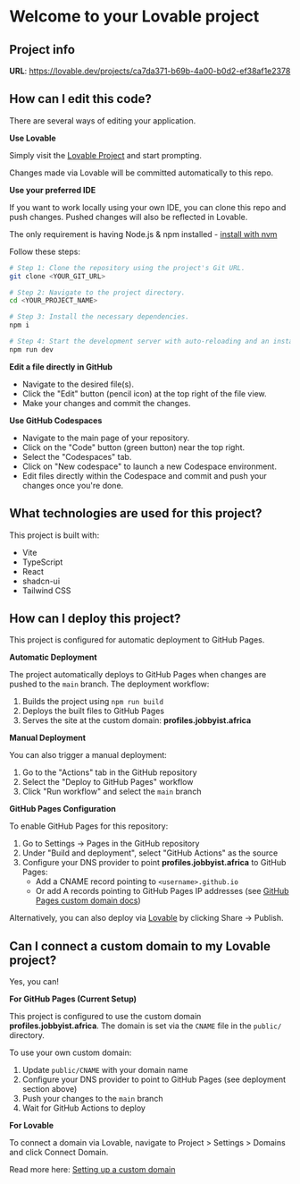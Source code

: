 # Welcome to your Lovable project

## Project info

**URL**: https://lovable.dev/projects/ca7da371-b69b-4a00-b0d2-ef38af1e2378

## How can I edit this code?

There are several ways of editing your application.

**Use Lovable**

Simply visit the [Lovable Project](https://lovable.dev/projects/ca7da371-b69b-4a00-b0d2-ef38af1e2378) and start prompting.

Changes made via Lovable will be committed automatically to this repo.

**Use your preferred IDE**

If you want to work locally using your own IDE, you can clone this repo and push changes. Pushed changes will also be reflected in Lovable.

The only requirement is having Node.js & npm installed - [install with nvm](https://github.com/nvm-sh/nvm#installing-and-updating)

Follow these steps:

```sh
# Step 1: Clone the repository using the project's Git URL.
git clone <YOUR_GIT_URL>

# Step 2: Navigate to the project directory.
cd <YOUR_PROJECT_NAME>

# Step 3: Install the necessary dependencies.
npm i

# Step 4: Start the development server with auto-reloading and an instant preview.
npm run dev
```

**Edit a file directly in GitHub**

- Navigate to the desired file(s).
- Click the "Edit" button (pencil icon) at the top right of the file view.
- Make your changes and commit the changes.

**Use GitHub Codespaces**

- Navigate to the main page of your repository.
- Click on the "Code" button (green button) near the top right.
- Select the "Codespaces" tab.
- Click on "New codespace" to launch a new Codespace environment.
- Edit files directly within the Codespace and commit and push your changes once you're done.

## What technologies are used for this project?

This project is built with:

- Vite
- TypeScript
- React
- shadcn-ui
- Tailwind CSS

## How can I deploy this project?

This project is configured for automatic deployment to GitHub Pages.

**Automatic Deployment**

The project automatically deploys to GitHub Pages when changes are pushed to the `main` branch. The deployment workflow:

1. Builds the project using `npm run build`
2. Deploys the built files to GitHub Pages
3. Serves the site at the custom domain: **profiles.jobbyist.africa**

**Manual Deployment**

You can also trigger a manual deployment:

1. Go to the "Actions" tab in the GitHub repository
2. Select the "Deploy to GitHub Pages" workflow
3. Click "Run workflow" and select the `main` branch

**GitHub Pages Configuration**

To enable GitHub Pages for this repository:

1. Go to Settings → Pages in the GitHub repository
2. Under "Build and deployment", select "GitHub Actions" as the source
3. Configure your DNS provider to point **profiles.jobbyist.africa** to GitHub Pages:
   - Add a CNAME record pointing to `<username>.github.io`
   - Or add A records pointing to GitHub Pages IP addresses (see [GitHub Pages custom domain docs](https://docs.github.com/en/pages/configuring-a-custom-domain-for-your-github-pages-site))

Alternatively, you can also deploy via [Lovable](https://lovable.dev/projects/ca7da371-b69b-4a00-b0d2-ef38af1e2378) by clicking Share → Publish.

## Can I connect a custom domain to my Lovable project?

Yes, you can!

**For GitHub Pages (Current Setup)**

This project is configured to use the custom domain **profiles.jobbyist.africa**. The domain is set via the `CNAME` file in the `public/` directory.

To use your own custom domain:
1. Update `public/CNAME` with your domain name
2. Configure your DNS provider to point to GitHub Pages (see deployment section above)
3. Push your changes to the `main` branch
4. Wait for GitHub Actions to deploy

**For Lovable**

To connect a domain via Lovable, navigate to Project > Settings > Domains and click Connect Domain.

Read more here: [Setting up a custom domain](https://docs.lovable.dev/features/custom-domain#custom-domain)
